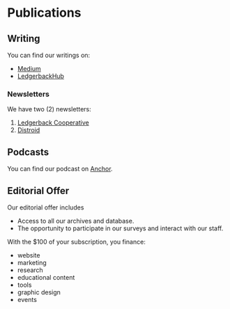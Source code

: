 # Publications

## Writing

You can find our writings on:

- [Medium]()
- [LedgerbackHub]()

### Newsletters

We have two (2) newsletters:

1. [Ledgerback Cooperative]()
2. [Distroid]()

## Podcasts

You can find our podcast on [Anchor]().

## Editorial Offer

Our editorial offer includes

- Access to all our archives and database.
- The opportunity to participate in our surveys and interact with our staff.

With the $100 of your subscription, you finance:

- website
- marketing
- research
- educational content
- tools
- graphic design
- events